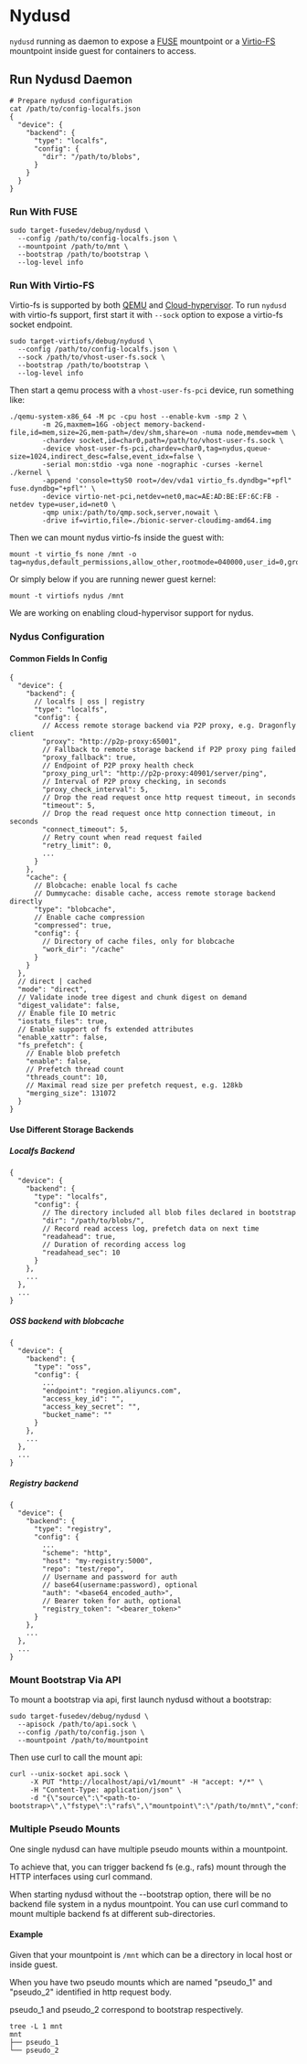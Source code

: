 # Nydusd

`nydusd` running as daemon to expose a [FUSE](https://www.kernel.org/doc/html/latest/filesystems/fuse.html) mountpoint or a [Virtio-FS](https://virtio-fs.gitlab.io/) mountpoint inside guest for containers to access.

## Run Nydusd Daemon

``` shell
# Prepare nydusd configuration
cat /path/to/config-localfs.json
{
  "device": {
    "backend": {
      "type": "localfs",
      "config": {
        "dir": "/path/to/blobs",
      }
    }
  }
}
```

### Run With FUSE

``` shell
sudo target-fusedev/debug/nydusd \
  --config /path/to/config-localfs.json \
  --mountpoint /path/to/mnt \
  --bootstrap /path/to/bootstrap \
  --log-level info
```

### Run With Virtio-FS

Virtio-fs is supported by both [QEMU](https://www.qemu.org/) and [Cloud-hypervisor](https://github.com/cloud-hypervisor/cloud-hypervisor). To run `nydusd` with virtio-fs support, first start it with `--sock` option to expose a virtio-fs socket endpoint.

``` shell
sudo target-virtiofs/debug/nydusd \
  --config /path/to/config-localfs.json \
  --sock /path/to/vhost-user-fs.sock \
  --bootstrap /path/to/bootstrap \
  --log-level info
```

Then start a qemu process with a `vhost-user-fs-pci` device, run something like:

``` shell
./qemu-system-x86_64 -M pc -cpu host --enable-kvm -smp 2 \
        -m 2G,maxmem=16G -object memory-backend-file,id=mem,size=2G,mem-path=/dev/shm,share=on -numa node,memdev=mem \
        -chardev socket,id=char0,path=/path/to/vhost-user-fs.sock \
        -device vhost-user-fs-pci,chardev=char0,tag=nydus,queue-size=1024,indirect_desc=false,event_idx=false \
        -serial mon:stdio -vga none -nographic -curses -kernel ./kernel \
        -append 'console=ttyS0 root=/dev/vda1 virtio_fs.dyndbg="+pfl" fuse.dyndbg="+pfl"' \
        -device virtio-net-pci,netdev=net0,mac=AE:AD:BE:EF:6C:FB -netdev type=user,id=net0 \
        -qmp unix:/path/to/qmp.sock,server,nowait \
        -drive if=virtio,file=./bionic-server-cloudimg-amd64.img
```

Then we can mount nydus virtio-fs inside the guest with:

``` shell
mount -t virtio_fs none /mnt -o tag=nydus,default_permissions,allow_other,rootmode=040000,user_id=0,group_id=0,nodev
```

Or simply below if you are running newer guest kernel:

``` shell
mount -t virtiofs nydus /mnt
```

We are working on enabling cloud-hypervisor support for nydus.

### Nydus Configuration

#### Common Fields In Config

```
{
  "device": {
    "backend": {
      // localfs | oss | registry
      "type": "localfs",
      "config": {
        // Access remote storage backend via P2P proxy, e.g. Dragonfly client
        "proxy": "http://p2p-proxy:65001",
        // Fallback to remote storage backend if P2P proxy ping failed
        "proxy_fallback": true,
        // Endpoint of P2P proxy health check
        "proxy_ping_url": "http://p2p-proxy:40901/server/ping",
        // Interval of P2P proxy checking, in seconds
        "proxy_check_interval": 5,
        // Drop the read request once http request timeout, in seconds
        "timeout": 5,
        // Drop the read request once http connection timeout, in seconds
        "connect_timeout": 5,
        // Retry count when read request failed
        "retry_limit": 0,
        ...
      }
    },
    "cache": {
      // Blobcache: enable local fs cache
      // Dummycache: disable cache, access remote storage backend directly
      "type": "blobcache",
      // Enable cache compression
      "compressed": true,
      "config": {
        // Directory of cache files, only for blobcache
        "work_dir": "/cache"
      }
    }
  },
  // direct | cached
  "mode": "direct",
  // Validate inode tree digest and chunk digest on demand
  "digest_validate": false,
  // Enable file IO metric
  "iostats_files": true,
  // Enable support of fs extended attributes
  "enable_xattr": false,
  "fs_prefetch": {
    // Enable blob prefetch
    "enable": false,
    // Prefetch thread count
    "threads_count": 10,
    // Maximal read size per prefetch request, e.g. 128kb
    "merging_size": 131072
  }
}
```

#### Use Different Storage Backends

##### Localfs Backend

```
{
  "device": {
    "backend": {
      "type": "localfs",
      "config": {
        // The directory included all blob files declared in bootstrap
        "dir": "/path/to/blobs/",
        // Record read access log, prefetch data on next time
        "readahead": true,
        // Duration of recording access log
        "readahead_sec": 10
      }
    },
    ...
  },
  ...
}
```

##### OSS backend with blobcache

```
{
  "device": {
    "backend": {
      "type": "oss",
      "config": {
        ...
        "endpoint": "region.aliyuncs.com",
        "access_key_id": "",
        "access_key_secret": "",
        "bucket_name": ""
      }
    },
    ...
  },
  ...
}
```

##### Registry backend

```
{
  "device": {
    "backend": {
      "type": "registry",
      "config": {
        ...
        "scheme": "http",
        "host": "my-registry:5000",
        "repo": "test/repo",
        // Username and password for auth
        // base64(username:password), optional
        "auth": "<base64_encoded_auth>",
        // Bearer token for auth, optional
        "registry_token": "<bearer_token>"
      }
    },
    ...
  },
  ...
}
```

### Mount Bootstrap Via API

To mount a bootstrap via api, first launch nydusd without a bootstrap:

``` shell
sudo target-fusedev/debug/nydusd \
  --apisock /path/to/api.sock \
  --config /path/to/config.json \
  --mountpoint /path/to/mountpoint
```

Then use curl to call the mount api:

``` shell
curl --unix-socket api.sock \
     -X PUT "http://localhost/api/v1/mount" -H "accept: */*" \
     -H "Content-Type: application/json" \
     -d "{\"source\":\"<path-to-bootstrap>\",\"fstype\":\"rafs\",\"mountpoint\":\"/path/to/mnt\","config\":\"/path/to/config.json\"}"
```

### Multiple Pseudo Mounts

One single nydusd can have multiple pseudo mounts within a mountpoint.

To achieve that, you can trigger backend fs (e.g., rafs) mount through the HTTP interfaces using curl command.

When starting nydusd without the --bootstrap option, there will be no backend file system in a nydus mountpoint. You can use curl command to mount multiple backend fs at different sub-directories.

#### Example

Given that your mountpoint is `/mnt` which can be a directory in local host or inside guest.

When you have two pseudo mounts which are named "pseudo_1" and "pseudo_2" identified in http request body.

pseudo_1 and pseudo_2 correspond to bootstrap respectively.

``` shell
tree -L 1 mnt
mnt
├── pseudo_1
└── pseudo_2
```
